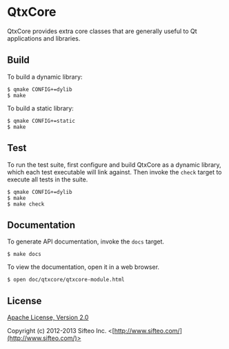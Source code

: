 # QtxCore

QtxCore provides extra core classes that are generally useful to Qt applications
and libraries.

## Build

To build a dynamic library:

    $ qmake CONFIG+=dylib
    $ make
    
To build a static library:

    $ qmake CONFIG+=static
    $ make

## Test

To run the test suite, first configure and build QtxCore as a dynamic library,
which each test executable will link against.  Then invoke the `check` target
to execute all tests in the suite.

    $ qmake CONFIG+=dylib
    $ make
    $ make check

## Documentation

To generate API documentation, invoke the `docs` target.

    $ make docs

To view the documentation, open it in a web browser.

    $ open doc/qtxcore/qtxcore-module.html

## License

[Apache License, Version 2.0](http://opensource.org/licenses/Apache-2.0)

Copyright (c) 2012-2013 Sifteo Inc. <[http://www.sifteo.com/](http://www.sifteo.com/)>
